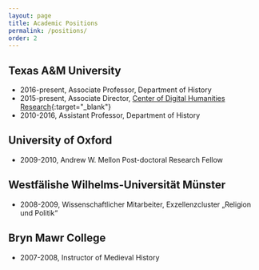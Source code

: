 ```yaml
---
layout: page
title: Academic Positions
permalink: /positions/
order: 2
---
```


## Texas A&M University
 - 2016-present, Associate Professor, Department of History  
 - 2015-present, Associate Director, [Center of Digital Humanities Research](http://codhr.dh.tamu.edu/){:target="_blank"}
 - 2010-2016, Assistant Professor, Department of History  

## University of Oxford
 - 2009-2010, Andrew W. Mellon Post-doctoral Research Fellow  

## Westfälishe Wilhelms-Universität Münster
 - 2008-2009, Wissenschaftlicher Mitarbeiter, Exzellenzcluster „Religion und Politik“  

## Bryn Mawr College
 - 2007-2008, Instructor of Medieval History  




[jekyll-organization]: https://github.com/jekyll
